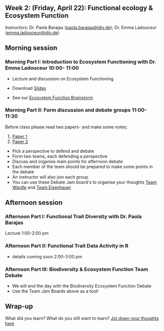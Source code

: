 ## Week 2: (Friday, April 22): Functional ecology & Ecosystem Function

Instructors: Dr. Paola Barajas (paola.barajas@idiv.de); Dr. Emma Ladouceur (emma.ladouceur@idiv.de)

## Morning session
### Morning Part I: Introduction to Ecosystem Functioning with Dr. Emma Ladouceur 10:00- 11:00
  
  - Lecture and discussion on Ecosystem Functioning 
 - Download [Slides](https://portal.idiv.de/owncloud/index.php/s/P8Ax53yFkDJrGRJ)
 
 - See our [Ecosystem Function Brainstorm](https://jamboard.google.com/d/1ofJjUnH2PXaH7i217-Sdnj3Bn6pm1piTgk93ljmFcHY/edit?usp=sharing)
 
### Morning Part II: Form discussion and debate groups 11:00-11:30
Before class please read two papers- and make some notes;
1. [Paper 1](https://doi.org/10.1111/jvs.12399)
2. [Paper 2](https://doi.org/10.1111/jvs.12435)

- Pick a perspective to defend and debate
- Form two teams, each defending a perspective
- Discuss and organise main points for afternoon debate
- Each member of the team should be prepared to make some points in the debate
- An instructor will also join each group
- You can use these Debate Jam board's to organise your thoughts [Team Wardle](https://jamboard.google.com/d/1Kxj9s2gVaZPbPAUpuco6WlaMU8M9KUNfvlq-V0CRqkY/edit?usp=sharing) and [Team Eisenhauer](https://jamboard.google.com/d/14MVVFEsOUpr6zm8jgNoS85XVDMdVC3fyAWlnyGybin0/edit?usp=sharing)


## Afternoon session

### Afternoon Part I: Functional Trait Diversity with Dr. Paola Barajas

Lecture 1:00-2:00 pm

### Afternoon Part II: Functional Trait Data Activity in R
- details coming soon 2:00-3:00 pm

### Afternoon Part III: Biodiversity & Ecosystem Function Team Debate
- We will end the day with the Biodiversity Ecosystem Function Debate
- Use the Team Jam Boards above as a tool!

## Wrap-up
What did you learn? What do you still want to learn? [Jot down your thoughts here](https://jamboard.google.com/d/1Vd8kaUZY2cUukV9WxD4HOHfAphPixi4MPMtLalY7_NM/edit?usp=sharing)

